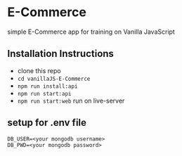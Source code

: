 # E-Commerce
 simple E-Commerce app for training on Vanilla JavaScript

## Installation Instructions
- clone this repo
- `cd vanillaJS-E-Commerce`
- `npm run install:api`
- `npm run start:api`
- `npm run start:web` run on live-server

## setup for .env file
```
DB_USER=<your mongodb username>
DB_PWD=<your mongodb password>
```
